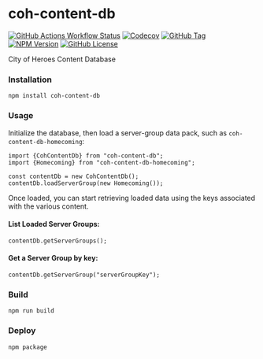 # coh-content-db

[![GitHub Actions Workflow Status](https://img.shields.io/github/actions/workflow/status/n15g/coh-content-db/build.yml?branch=master)](https://github.com/n15g/coh-content-db/actions)
[![Codecov](https://img.shields.io/codecov/c/github/n15g/coh-content-db)](https://app.codecov.io/gh/n15g/coh-content-db)
[![GitHub Tag](https://img.shields.io/github/v/tag/n15g/coh-content-db)](https://github.com/n15g/coh-content-db/tags)
[![NPM Version](https://img.shields.io/npm/v/coh-content-db)](https://www.npmjs.com/package/coh-content-db)
[![GitHub License](https://img.shields.io/github/license/n15g/coh-content-db)](LICENSE)


City of Heroes Content Database

### Installation
```
npm install coh-content-db
```

### Usage

Initialize the database, then load a server-group data pack, such as `coh-content-db-homecoming`:
```
import {CohContentDb} from "coh-content-db";
import {Homecoming} from "coh-content-db-homecoming";

const contentDb = new CohContentDb();
contentDb.loadServerGroup(new Homecoming());
```

Once loaded, you can start retrieving loaded data using the keys associated with the various content.

#### List Loaded Server Groups:
```
contentDb.getServerGroups();
```

#### Get a Server Group by key:
```
contentDb.getServerGroup("serverGroupKey");
```

### Build
`npm run build`

### Deploy
`npm package`
